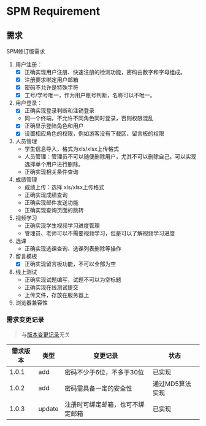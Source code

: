 # SPM Requirement

## 需求

SPM修订版需求
1. 用户注册：
    - [x] 正确实现用户注册、快速注册的检测功能，密码由数字和字母组成。
    - [x] 注册要求绑定用户邮箱
    - [x] 密码不允许是特殊字符
    - [x] 工号/学号唯一，作为用户账号判断，名称可以不唯一。
2. 用户登录：
    - [x] 正确实现登录判断和注销登录
    - 同一个终端，不允许不同角色同时登录，否则权限混乱
    - [x] 正确显示登陆角色和用户
    - [x] 设置相应角色的权限，例如游客没有下载区、留言板的权限
3. 人员管理
    - 学生信息导入，格式为xls/xlsx上传格式
    - 人员管理：管理员不可以随便删除用户，尤其不可以删除自己。可以实现选择单个用户进行删除。
    - 正确实现相关条件查询
4. 成绩管理
    - 成绩上传：选择 xls/xlsx上传格式
    - 正确实现成绩查询
    - 正确实现邮件发送功能
    - 正确实现查询页面的跳转
5. 视频学习
    - 正确实现学生视频学习进度管理
    - 管理员、老师可以不需要视频学习，但是可以了解视频学习进度
6. 选课
    - 正确实现选课查询、选课列表删除等操作
7. 留言模板
    - [x] 正确实现留言板功能，不可以全部为空
8. 线上测试
    - 正确实现试题编写，试题不可以为空标题
    - 正确实现在线测试提交
    - 上传文件，存放在服务器上
9. 浏览器兼容性


### 需求变更记录

> 与[版本变更记录](https://github.com/happylrd/buptsse-workbooks/blob/master/SPMWork/README.md#版本变更记录)无关

需求版本 | 类型 | 变更记录 | 状态
--- | --- | --- | ---
1.0.1 | add | 密码不少于6位，不多于30位 | 已实现
1.0.2 | add | 密码需具备一定的安全性 | 通过MD5算法实现
1.0.3 | update | 注册时可绑定邮箱，也可不绑定邮箱 | 已实现
